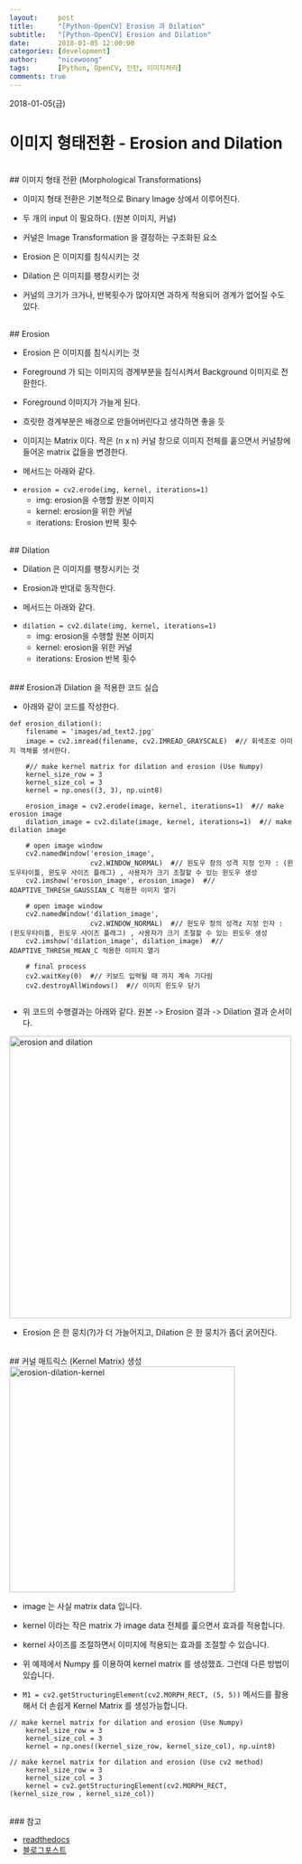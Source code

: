 ```yaml
---
layout:     post
title:      "[Python-OpenCV] Erosion 과 Dilation"
subtitle:   "[Python-OpenCV] Erosion and Dilation" 
date:       2018-01-05 12:00:00
categories: [development]
author:     "nicewoong"
tags:       [Python, OpenCV, 인턴, 이미지처리]
comments: true
---
```




2018-01-05(금)

# 이미지 형태전환 - Erosion and Dilation  

<br>
## 이미지 형태 전환 (Morphological Transformations)

- 이미지 형태 전환은 기본적으로 Binary Image 상에서 이루어진다. 

- 두 개의 input 이 필요하다. (원본 이미지, 커널)

- 커널은 Image Transformation 을 결정하는 구조화된 요소

- Erosion 은 이미지를 침식시키는 것

- Dilation 은 이미지를 팽창시키는 것

- 커널의 크기가 크거나, 반복횟수가 많아지면 과하게 적용되어 경계가 없어질 수도 있다. 

<br>
## Erosion

- Erosion 은 이미지를 침식시키는 것

- Foreground 가 되는 이미지의 경계부분을 침식시켜서 Background 이미지로 전환한다. 

- Foreground 이미지가 가늘게 된다. 

- 흐릿한 경계부분은 배경으로 만들어버린다고 생각하면 좋을 듯 

- 이미지는 Matrix 이다. 작은 (n x n) 커널 창으로 이미지 전체를 훝으면서 커널창에 들어온 matrix 값들을 변경한다. 

- 메서드는 아래와 같다. 


* ```erosion = cv2.erode(img, kernel, iterations=1)```
  * img: erosion을 수행할 원본 이미지
  * kernel: erosion을 위한 커널
  * iterations: Erosion 반복 횟수


<br>
## Dilation

- Dilation 은 이미지를 팽창시키는 것

- Erosion과 반대로 동작한다. 

- 메서드는 아래와 같다. 

* ```dilation = cv2.dilate(img, kernel, iterations=1)```
  * img: erosion을 수행할 원본 이미지
  * kernel: erosion을 위한 커널
  * iterations: Erosion 반복 횟수


<br>
### Erosion과 Dilation 을 적용한 코드 실습

- 아래와 같이 코드를 작성한다. 


```
def erosion_dilation():
    filename = 'images/ad_text2.jpg'
    image = cv2.imread(filename, cv2.IMREAD_GRAYSCALE)  #// 회색조로 이미지 객체를 생서한다.

    #// make kernel matrix for dilation and erosion (Use Numpy)
    kernel_size_row = 3
    kernel_size_col = 3
    kernel = np.ones((3, 3), np.uint8)

    erosion_image = cv2.erode(image, kernel, iterations=1)  #// make erosion image
    dilation_image = cv2.dilate(image, kernel, iterations=1)  #// make dilation image

    # open image window
    cv2.namedWindow('erosion_image',
                    cv2.WINDOW_NORMAL)  #// 윈도우 창의 성격 지정 인자 : (윈도우타이틀, 윈도우 사이즈 플래그) , 사용자가 크기 조절할 수 있는 윈도우 생성
    cv2.imshow('erosion_image', erosion_image)  #// ADAPTIVE_THRESH_GAUSSIAN_C 적용한 이미지 열기

    # open image window
    cv2.namedWindow('dilation_image',
                    cv2.WINDOW_NORMAL)  #// 윈도우 창의 성격z 지정 인자 : (윈도우타이틀, 윈도우 사이즈 플래그) , 사용자가 크기 조절할 수 있는 윈도우 생성
    cv2.imshow('dilation_image', dilation_image)  #// ADAPTIVE_THRESH_MEAN_C 적용한 이미지 열기

    # final process
    cv2.waitKey(0)  #// 키보드 입력될 때 까지 계속 기다림
    cv2.destroyAllWindows()  #// 이미지 윈도우 닫기
    

```

- 위 코드의 수행결과는 아래와 같다. 원본 -> Erosion 결과 -> Dilation 결과 순서이다. 


<img src="{{ site.url}}/assets/erosion-and-dilation.png" alt="erosion and dilation" style="width:500px" />


- Erosion 은 한 뭉치(?)가 더 가늘어지고, Dilation 은 한 뭉치가 좀더 굵어진다.



<br>
## 커널 매트릭스 (Kernel Matrix) 생성

<img src="{{ site.url }}/assets/erosion-dilation-kernel.png" alt="erosion-dilation-kernel" style="width:400px" />

- image 는 사실 matrix data 입니다.

- kernel 이라는 작은 matrix 가 image data 전체를 훑으면서 효과를 적용합니다.

- kernel 사이즈를 조절하면서 이미지에 적용되는 효과를 조절할 수 있습니다.

- 위 예제에서 Numpy 를 이용하여 kernel matrix 를 생성했죠. 그런데 다른 방법이 있습니다. 

- ```M1 = cv2.getStructuringElement(cv2.MORPH_RECT, (5, 5))``` 메서드를 활용해서 더 손쉽게 Kernel Matrix 를 생성가능합니다. 


```
// make kernel matrix for dilation and erosion (Use Numpy)
    kernel_size_row = 3
    kernel_size_col = 3
    kernel = np.ones((kernel_size_row, kernel_size_col), np.uint8)

// make kernel matrix for dilation and erosion (Use cv2 method)
    kernel_size_row = 3
    kernel_size_col = 3
    kernel = cv2.getStructuringElement(cv2.MORPH_RECT, (kernel_size_row , kernel_size_col))
```






<br>
### 참고

* [readthedocs](http://opencv-python.readthedocs.io/en/latest/doc/12.imageMorphological/imageMorphological.html?highlight=erosion)
* [블로그포스트](http://blog.naver.com/PostView.nhn?blogId=samsjang&logNo=220505815055&parentCategoryNo=&categoryNo=66&viewDate=&isShowPopularPosts=false&from=postList)
 